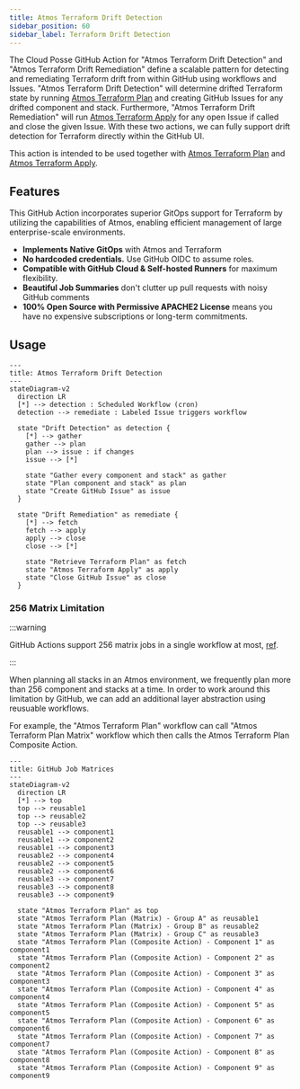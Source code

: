 ```yaml
---
title: Atmos Terraform Drift Detection
sidebar_position: 60
sidebar_label: Terraform Drift Detection
---
```


The Cloud Posse GitHub Action for "Atmos Terraform Drift Detection" and "Atmos Terraform Drift Remediation" define a scalable pattern for detecting and remediating Terraform drift from within GitHub using workflows and Issues. "Atmos Terraform Drift Detection" will determine drifted Terraform state by running [Atmos Terraform Plan](/integrations/github-actions/atmos-terraform-apply) and creating GitHub Issues for any drifted component and stack. Furthermore, "Atmos Terraform Drift Remediation" will run [Atmos Terraform Apply](/integrations/github-actions/atmos-terraform-apply) for any open Issue if called and close the given Issue. With these two actions, we can fully support drift detection for Terraform directly within the GitHub UI.

This action is intended to be used together with [Atmos Terraform Plan](/integrations/github-actions/atmos-terraform-plan) and [Atmos Terraform Apply](/integrations/github-actions/atmos-terraform-apply).

## Features

This GitHub Action incorporates superior GitOps support for Terraform by utilizing the capabilities of Atmos, enabling efficient management of large enterprise-scale environments.

* **Implements Native GitOps** with Atmos and Terraform
* **No hardcoded credentials.** Use GitHub OIDC to assume roles.
* **Compatible with GitHub Cloud & Self-hosted Runners** for maximum flexibility. 
* **Beautiful Job Summaries** don't clutter up pull requests with noisy GitHub comments
* **100% Open Source with Permissive APACHE2 License** means you have no expensive subscriptions or long-term commitments.

## Usage

```mermaid
---
title: Atmos Terraform Drift Detection 
---
stateDiagram-v2
  direction LR
  [*] --> detection : Scheduled Workflow (cron)
  detection --> remediate : Labeled Issue triggers workflow

  state "Drift Detection" as detection {
    [*] --> gather
    gather --> plan
    plan --> issue : if changes
    issue --> [*]

    state "Gather every component and stack" as gather
    state "Plan component and stack" as plan
    state "Create GitHub Issue" as issue 
  }

  state "Drift Remediation" as remediate {
    [*] --> fetch
    fetch --> apply
    apply --> close
    close --> [*]

    state "Retrieve Terraform Plan" as fetch
    state "Atmos Terraform Apply" as apply
    state "Close GitHub Issue" as close
  }
```


### 256 Matrix Limitation

:::warning 

GitHub Actions support 256 matrix jobs in a single workflow at most, [ref](https://docs.github.com/en/actions/using-jobs/using-a-matrix-for-your-jobs#using-a-matrix-strategy). 

:::

When planning all stacks in an Atmos environment, we frequently plan more than 256 component and stacks at a time. In order to work around this limitation by GitHub, we can add an additional layer abstraction using reusuable workflows. 

For example, the "Atmos Terraform Plan" workflow can call "Atmos Terraform Plan Matrix" workflow which then calls the Atmos Terraform Plan Composite Action.

```mermaid
---
title: GitHub Job Matrices
---
stateDiagram-v2
  direction LR
  [*] --> top
  top --> reusable1
  top --> reusable2
  top --> reusable3
  reusable1 --> component1
  reusable1 --> component2
  reusable1 --> component3
  reusable2 --> component4
  reusable2 --> component5
  reusable2 --> component6
  reusable3 --> component7
  reusable3 --> component8
  reusable3 --> component9

  state "Atmos Terraform Plan" as top
  state "Atmos Terraform Plan (Matrix) - Group A" as reusable1
  state "Atmos Terraform Plan (Matrix) - Group B" as reusable2
  state "Atmos Terraform Plan (Matrix) - Group C" as reusable3
  state "Atmos Terraform Plan (Composite Action) - Component 1" as component1
  state "Atmos Terraform Plan (Composite Action) - Component 2" as component2
  state "Atmos Terraform Plan (Composite Action) - Component 3" as component3
  state "Atmos Terraform Plan (Composite Action) - Component 4" as component4
  state "Atmos Terraform Plan (Composite Action) - Component 5" as component5
  state "Atmos Terraform Plan (Composite Action) - Component 6" as component6
  state "Atmos Terraform Plan (Composite Action) - Component 7" as component7
  state "Atmos Terraform Plan (Composite Action) - Component 8" as component8
  state "Atmos Terraform Plan (Composite Action) - Component 9" as component9
```


